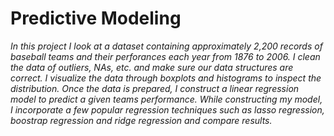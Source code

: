# Predictive Modeling

<i>In this project I look at a dataset containing approximately 2,200 records of baseball teams and their perforances each year from 1876 to 2006. I clean the data of outliers, NAs, etc. and make sure our data structures are correct. I visualize the data through boxplots and histograms to inspect the distribution. Once the data is prepared, I construct a linear regression model to predict a given teams performance. While constructing my model, I incorporate a few popular regression techniques such as lasso regression, boostrap regression and ridge regression and compare results.</i>
